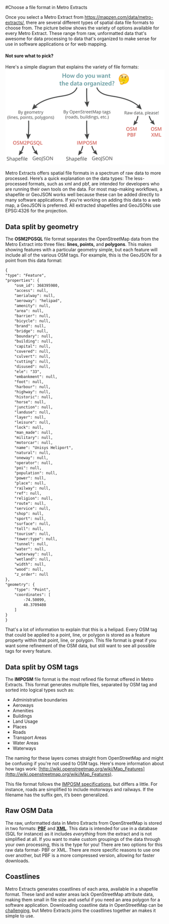 #Choose a file format in Metro Extracts

Once you select a Metro Extract from https://mapzen.com/data/metro-extracts/, there are several different types of spatial data file formats to choose from. The picture below shows the variety of options available for every Metro Extract. These range from raw, unformatted data that's awesome for data processing to data that's organized to make sense for use in software applications or for web mapping.

#### Not sure what to pick?
Here's a simple diagram that explains the variety of file formats:
![File format workflow diagram](./images/fileformat.png)

Metro Extracts offers spatial file formats in a spectrum of raw data to more processed. Here’s a quick explanation on the data types: The less-processed formats, such as xml and pbf, are intended for developers who are running their own tools on the data. For most map-making workflows, a shapefile or GeoJSON works well because these can be added directly to many software applications. If you’re working on adding this data to a web map, a GeoJSON is preferred. All extracted shapefiles and GeoJSONs use EPSG:4326 for the projection.

## Data split by geometry

The **OSM2PGSQL** file format separates the OpenStreetMap data from the Metro Extract into three files: **lines, points,** and **polygons**. This makes showing features with a particular geometry simple, but each feature will include all of the various OSM tags. For example, this is the GeoJSON for a point from this data format:

	{
    "type": "Feature",
    "properties": {
        "osm_id": 368395980,
        "access": null,
        "aerialway": null,
        "aeroway": "helipad",
        "amenity": null,
        "area": null,
        "barrier": null,
        "bicycle": null,
        "brand": null,
        "bridge": null,
        "boundary": null,
        "building": null,
        "capital": null,
        "covered": null,
        "culvert": null,
        "cutting": null,
        "disused": null,
        "ele": "33",
        "embankment": null,
        "foot": null,
        "harbour": null,
        "highway": null,
        "historic": null,
        "horse": null,
        "junction": null,
        "landuse": null,
        "layer": null,
        "leisure": null,
        "lock": null,
        "man_made": null,
        "military": null,
        "motorcar": null,
        "name": "Unisys Heliport",
        "natural": null,
        "oneway": null,
        "operator": null,
        "poi": null,
        "population": null,
        "power": null,
        "place": null,
        "railway": null,
        "ref": null,
        "religion": null,
        "route": null,
        "service": null,
        "shop": null,
        "sport": null,
        "surface": null,
        "toll": null,
        "tourism": null,
        "tower:type": null,
        "tunnel": null,
        "water": null,
        "waterway": null,
        "wetland": null,
        "width": null,
        "wood": null,
        "z_order": null
    },
    "geometry": {
        "type": "Point",
        "coordinates": [
            -74.50099,
            40.3709408
        ]
    }
    }

That's a lot of information to explain that this is a helipad. Every OSM tag that could be applied to a point, line, or polygon is stored as a feature property within that point, line, or polygon. This file format is great if you want some refinement of the OSM data, but still want to see all possible tags for every feature.


## Data split by OSM tags

The **IMPOSM** file format is the most refined file format offered in Metro Extracts. This format generates multiple files, separated by OSM tag and sorted into logical types such as:
- Administrative boundaries
- Aeroways
- Amenities
- Buildings
- Land Usage
- Places
- Roads
- Transport Areas
- Water Areas
- Waterways

The naming for these layers comes straight from OpenStreetMap and might be confusing if you're not used to OSM tags. Here's more information about how tags work: [http://wiki.openstreetmap.org/wiki/Map_Features](http://wiki.openstreetmap.org/wiki/Map_Features).

This file format follows the [IMPOSM specifications](https://imposm.org/docs/imposm/latest/database_schema.html#tables), but differs a little. For instance, roads are simplified to include motorways and railways. If the filename has the suffix gen, it’s been generalized.

## Raw OSM Data

The raw, unformatted data in Metro Extracts from OpenStreetMap is stored in two formats: [**PBF**](http://wiki.openstreetmap.org/wiki/PBF_Format) and [**XML**](http://wiki.openstreetmap.org/wiki/OSM_XML). This data is intended for use in a database (SQL for instance) as it includes *everything* from the extract and is not simplified at all. If you want to make custom groupings of the data through your own processing, this is the type for you! There are two options for this raw data format- PBF or XML. There are more specific reasons to use one over another, but PBF is a more compressed version, allowing for faster downloads.

## Coastlines

Metro Extracts generates coastlines of each area, available in a shapefile format. These land and water areas lack OpenStreetMap attribute data, making them small in file size and useful if you need an area polygon for a software application. Downloading coastline data in OpenStreetMap can be [challenging](http://openstreetmapdata.com/processing/coastline), but Metro Extracts joins the coastlines together an makes it simple to use.
